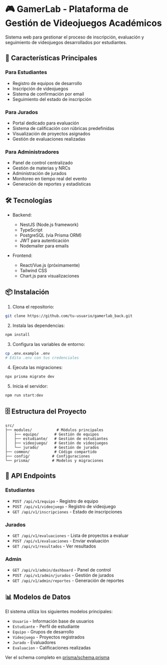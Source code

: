 # 🎮 GamerLab - Plataforma de Gestión de Videojuegos Académicos

Sistema web para gestionar el proceso de inscripción, evaluación y seguimiento de videojuegos desarrollados por estudiantes.

## 🚀 Características Principales

### Para Estudiantes

- Registro de equipos de desarrollo
- Inscripción de videojuegos
- Sistema de confirmación por email
- Seguimiento del estado de inscripción

### Para Jurados

- Portal dedicado para evaluación
- Sistema de calificación con rúbricas predefinidas
- Visualización de proyectos asignados
- Gestión de evaluaciones realizadas

### Para Administradores

- Panel de control centralizado
- Gestión de materias y NRCs
- Administración de jurados
- Monitoreo en tiempo real del evento
- Generación de reportes y estadísticas

## 🛠️ Tecnologías

- Backend:
  - NestJS (Node.js framework)
  - TypeScript
  - PostgreSQL (vía Prisma ORM)
  - JWT para autenticación
  - Nodemailer para emails

- Frontend:
  - React/Vue.js (próximamente)
  - Tailwind CSS
  - Chart.js para visualizaciones

## 📦 Instalación

1. Clona el repositorio:

```bash
git clone https://github.com/tu-usuario/gamerlab_back.git
```

2. Instala las dependencias:

```bash
npm install
```

3. Configura las variables de entorno:

```bash
cp .env.example .env
# Edita .env con tus credenciales
```

4. Ejecuta las migraciones:

```bash
npx prisma migrate dev
```

5. Inicia el servidor:

```bash
npm run start:dev
```

## 🗄️ Estructura del Proyecto

```
src/
├── modules/           # Módulos principales
│   ├── equipo/       # Gestión de equipos
│   ├── estudiante/   # Gestión de estudiantes
│   ├── videojuego/   # Gestión de videojuegos
│   └── jurado/       # Gestión de jurados
├── common/           # Código compartido
├── config/          # Configuraciones
└── prisma/          # Modelos y migraciones
```

## 📝 API Endpoints

### Estudiantes

- `POST /api/v1/equipo` - Registro de equipo
- `POST /api/v1/videojuego` - Registro de videojuego
- `GET /api/v1/inscripciones` - Estado de inscripciones

### Jurados

- `GET /api/v1/evaluaciones` - Lista de proyectos a evaluar
- `POST /api/v1/evaluaciones` - Enviar evaluación
- `GET /api/v1/resultados` - Ver resultados

### Admin

- `GET /api/v1/admin/dashboard` - Panel de control
- `POST /api/v1/admin/jurados` - Gestión de jurados
- `GET /api/v1/admin/reportes` - Generación de reportes

## 📊 Modelos de Datos

El sistema utiliza los siguientes modelos principales:

- `Usuario` - Información base de usuarios
- `Estudiante` - Perfil de estudiante
- `Equipo` - Grupos de desarrollo
- `Videojuego` - Proyectos registrados
- `Jurado` - Evaluadores
- `Evaluacion` - Calificaciones realizadas

Ver el schema completo en [prisma/schema.prisma](prisma/schema.prisma)
